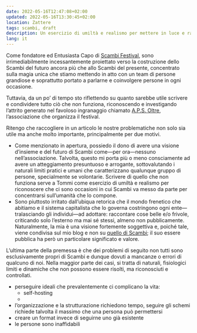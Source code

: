 ```yaml
---
date: 2022-05-16T12:47:08+02:00
updated: 2022-05-16T13:30:45+02:00
location: Zattere
tags: scambi, draft
description: Un esercizio di umiltà e realismo per mettere in luce e ragionare sugli attriti di quel favoloso ingranaggio chiamato Scambi Festival
lang: it
---
```

Come fondatore ed Entusiasta Capo di [Scambi Festival](https://scambi.org 'Scambi Festival'), sono irrimediabilmente incessantemente proiettato verso la costruzione dello Scambi del futuro ancora più che allo Scambi del presente, concentrato sulla magia unica che stiamo mettendo in atto con un team di persone grandiose e soprattutto portato a parlarne e coinvolgere persone in ogni occasione.

Tuttavia, da un po’ di tempo sto riflettendo su quanto sarebbe utile scrivere e condividere tutto ciò che non funziona, riconoscendo e investigando l’attrito generato nel favoloso ingranaggio chiamato [A.P.S. Oltre](https://scambi.org/oltre 'A.P.S. OItre, l’associazione che organizza Scambi Festival'), l’associazione che organizza il festival.

Ritengo che raccogliere in un articolo le nostre problematiche non solo sia utile ma anche molto importante, principalmente per due motivi.
- Come menzionato in apertura, possiedo il dono di avere una visione d’insieme e del futuro di Scambi come—per ora—nessuno nell’associazione. Talvolta, questo mi porta più o meno consciamente ad avere un atteggiamento presuntuoso e arrogante, sottovalutando i naturali limiti pratici e umani che caratterizzano qualunque gruppo di persone, specialmente se volontarie. Scrivere di quello che non funziona serve a Tommi come esercizio di umiltà e realismo per riconoscere che ci sono occasioni in cui Scambi va messo da parte per concentrarsi sull’umanità che lo compone.
- Sono piuttosto irritato dall’ubiqua retorica che il mondo frenetico che abitiamo e il sistema capitalista che lo governa costringono ogni ente—tralasciando gli individui—ad adottare: raccontare cose belle e/o frivole, criticando solo l’esterno ma mai sé stessi, almeno non pubblicamente.
  Naturalmente, la mia è una visione fortemente soggettiva e, poiché tale, viene condivisa sul mio blog e non su [quello di Scambi](https://scambi.org/blog '“Scambi di Parole”, il blog di Scambi Festival'); il suo essere pubblica ha però un particolare significato e valore.

L’ultima parte della premessa è che dei problemi di seguito non tutti sono esclusivamente propri di Scambi e dunque dovuti a mancanze o errori di qualcuno di noi. Nella maggior parte dei casi, si tratta di naturali, fisiologici limiti e dinamiche che non possono essere risolti, ma riconosciuti e controllati.

- perseguire ideali che prevalentemente ci complicano la vita:
	- self-hosting
	- 
- l’organizzazione e la strutturazione richiedono tempo, seguire gli schemi richiede talvolta il massimo che una persona può permettersi
- creare un format invece di seguirne uno già esistente
- le persone sono inaffidabili